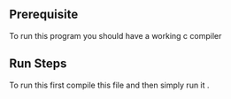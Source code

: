 ## Prerequisite 

To run this program you should have a working c compiler 

## Run Steps

To run this first compile this file and then simply run it .

